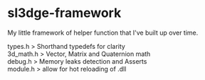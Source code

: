 # sl3dge-framework

My little framework of helper function that I've built up over time. 

types.h > Shorthand typedefs for clarity  
3d_math.h > Vector, Matrix and Quaternion math  
debug.h > Memory leaks detection and Asserts  
module.h > allow for hot reloading of .dll  
